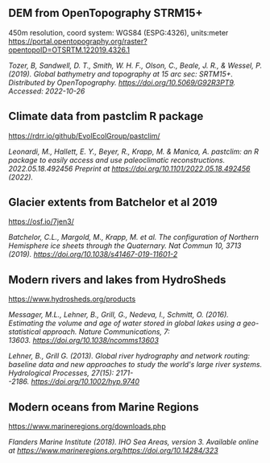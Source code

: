 ## **DEM from OpenTopography STRM15+**

450m resolution, coord system: WGS84 (ESPG:4326), units:meter <https://portal.opentopography.org/raster?opentopoID=OTSRTM.122019.4326.1>

*Tozer, B, Sandwell, D. T., Smith, W. H. F., Olson, C., Beale, J. R., & Wessel, P. (2019). Global bathymetry and topography at 15 arc sec: SRTM15+. Distributed by OpenTopography. <https://doi.org/10.5069/G92R3PT9>. Accessed: 2022-10-26*

## Climate data from pastclim R package

<https://rdrr.io/github/EvolEcolGroup/pastclim/>

*Leonardi, M., Hallett, E. Y., Beyer, R., Krapp, M. & Manica, A. pastclim: an R package to easily access and use paleoclimatic reconstructions. 2022.05.18.492456 Preprint at <https://doi.org/10.1101/2022.05.18.492456> (2022).*

## Glacier extents from Batchelor et al 2019

<https://osf.io/7jen3/>

*Batchelor, C.L., Margold, M., Krapp, M. et al. The configuration of Northern Hemisphere ice sheets through the Quaternary. Nat Commun 10, 3713 (2019). <https://doi.org/10.1038/s41467-019-11601-2>*

## Modern rivers and lakes from HydroSheds

<https://www.hydrosheds.org/products>

*Messager, M.L., Lehner, B., Grill, G., Nedeva, I., Schmitt, O. (2016). Estimating the volume and age of water stored in global lakes using a geo-statistical approach. Nature Communications, 7: 13603. <https://doi.org/10.1038/ncomms13603>*

*Lehner, B., Grill G. (2013). Global river hydrography and network routing: baseline data and new approaches to study the world's large river systems. Hydrological Processes, 27(15): 2171--2186. <https://doi.org/10.1002/hyp.9740>*

## Modern oceans from Marine Regions

<https://www.marineregions.org/downloads.php>

*Flanders Marine Institute (2018). IHO Sea Areas, version 3. Available online at <https://www.marineregions.org/><https://doi.org/10.14284/323>*
